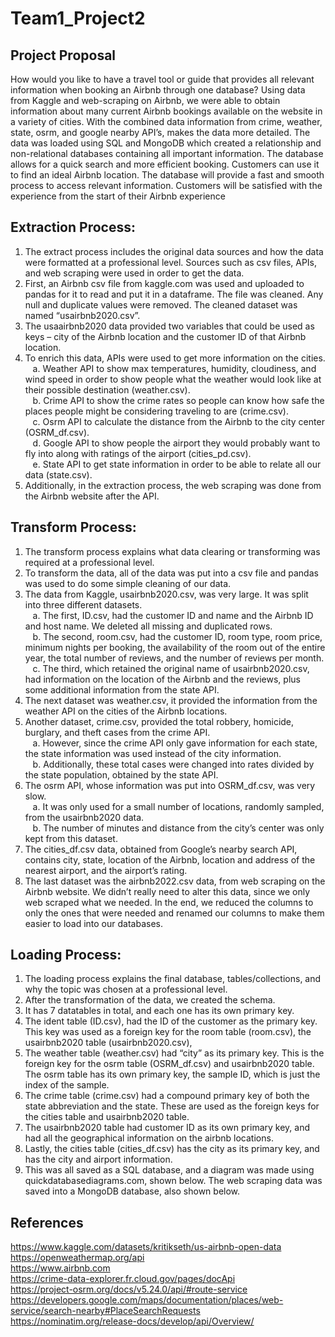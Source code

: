 # Team1_Project2

## Project Proposal
How would you like to have a travel tool or guide that provides all relevant information when booking an Airbnb  through one database? Using data from Kaggle and web-scraping on Airbnb, we were able to obtain information about many current Airbnb bookings available on the website in a variety of cities. With the combined data information from crime, weather, state, osrm, and google nearby API’s, makes the data more detailed. The data was loaded using SQL and MongoDB which created a relationship and non-relational databases containing all important information. The database allows for a quick search and more efficient booking. Customers can use it to find an ideal Airbnb location. The database will provide a fast and smooth process to access relevant information. Customers will be satisfied with the experience from the start of their Airbnb experience 

## Extraction Process:
1. The extract process includes the original data sources and how the data were formatted at a professional level. Sources such as csv files, APIs, and web scraping were used in order to get the data.
2. First, an Airbnb csv file from kaggle.com was used and uploaded to pandas for it to read and put it in a dataframe. The file was cleaned. Any null and duplicate values were removed. The cleaned dataset was named “usairbnb2020.csv”.
3. The usaairbnb2020 data provided two variables that could be used as keys – city of the Airbnb location and the customer ID of that Airbnb location.
4. To enrich this data, APIs were used to get more information on the cities.<br />
    &nbsp;&nbsp;&nbsp;a. Weather API to show max temperatures, humidity, cloudiness, and wind speed in order to show people what the weather would look like at their possible destination (weather.csv).<br />
    &nbsp;&nbsp;&nbsp;b. Crime API to show the crime rates so people can know how safe the places people might be considering traveling to are (crime.csv).<br />
    &nbsp;&nbsp;&nbsp;c. Osrm API to calculate the distance from the Airbnb to the city center (OSRM_df.csv).<br />
    &nbsp;&nbsp;&nbsp;d. Google API to show people the airport they would probably want to fly into along with ratings of the airport (cities_pd.csv).<br />
    &nbsp;&nbsp;&nbsp;e. State API to get state information in order to be able to relate all our data (state.csv).<br />
5. Additionally, in the extraction process, the web scraping was done from the Airbnb website after the API.

## Transform Process:
1. The transform process explains what data clearing or transforming was required at a professional level. 
2. To transform the data, all of the data was put into a csv file and pandas was used to do some simple cleaning of our data.
3. The data from Kaggle, usairbnb2020.csv, was very large. It was split into three different datasets.<br />
    &nbsp;&nbsp;&nbsp;a. The first, ID.csv, had the customer ID and name and the Airbnb ID and host name. We deleted all missing and duplicated rows.<br />
    &nbsp;&nbsp;&nbsp;b. The second, room.csv, had the customer ID, room type, room price, minimum nights per booking, the availability of the room out of the entire year, the total number of reviews, and the number of reviews per month.<br />
    &nbsp;&nbsp;&nbsp;c. The third, which retained the original name of usairbnb2020.csv, had information on the location of the Airbnb and the reviews, plus some additional information from the state API.<br />
4. The next dataset was weather.csv, it provided the information from the weather API on the cities of the Airbnb locations.
5. Another dataset, crime.csv, provided the total robbery, homicide, burglary, and theft cases from the crime API.<br />
    &nbsp;&nbsp;&nbsp;a. However, since the crime API only gave information for each state, the state information was used instead of the city information.<br />
    &nbsp;&nbsp;&nbsp;b. Additionally, these total cases were changed into rates divided by the state population, obtained by the state API.<br />
6. The osrm API, whose information was put into OSRM_df.csv, was very slow.<br />
    &nbsp;&nbsp;&nbsp;a. It was only used for a small number of locations, randomly sampled, from the usairbnb2020 data.<br />
    &nbsp;&nbsp;&nbsp;b. The number of minutes and distance from the city’s center was only kept from this dataset.<br />
7. The cities_df.csv data, obtained from Google’s nearby search API, contains city, state, location of the Airbnb, location and address of the nearest airport, and the airport’s rating.
8. The last dataset was the airbnb2022.csv data, from web scraping on the Airbnb website. We didn’t really need to alter this data, since we only web scraped what we needed. In the end, we reduced the columns to only the ones that were needed and renamed our columns to make them easier to load into our databases. 


## Loading Process:
1. The loading process explains the final database, tables/collections, and why the topic was chosen at a professional level. 
2. After the transformation of the data, we created the schema.
3. It  has 7 datatables in total, and  each one has its own primary key. 
4. The ident table (ID.csv), had the ID of the customer as the primary key. This key was used as a foreign key for the room table (room.csv), the usairbnb2020 table (usairbnb2020.csv), 
5. The weather table (weather.csv) had “city” as its primary key. This is the foreign key for the osrm table (OSRM_df.csv) and usairbnb2020 table. The osrm table has its own primary key, the sample ID, which is just the index of the sample. 
6. The crime table (crime.csv) had a compound primary key of both the state abbreviation and the state. These are used as the foreign keys for the cities table and usairbnb2020 table. 
7. The usairbnb2020 table had customer ID as its own primary key, and had all the geographical information on the airbnb locations. 
8. Lastly, the cities table (cities_df.csv) has the city as its primary key, and has the city and airport information. 
9. This was all saved as a SQL database, and a diagram was made using quickdatabasediagrams.com, shown below. The web scraping data was saved into a MongoDB database, also shown below.









## References 
https://www.kaggle.com/datasets/kritikseth/us-airbnb-open-data <br />
https://openweathermap.org/api <br />
https://www.airbnb.com <br />
https://crime-data-explorer.fr.cloud.gov/pages/docApi <br />
https://project-osrm.org/docs/v5.24.0/api/#route-service <br />
https://developers.google.com/maps/documentation/places/web-service/search-nearby#PlaceSearchRequests <br />
https://nominatim.org/release-docs/develop/api/Overview/


